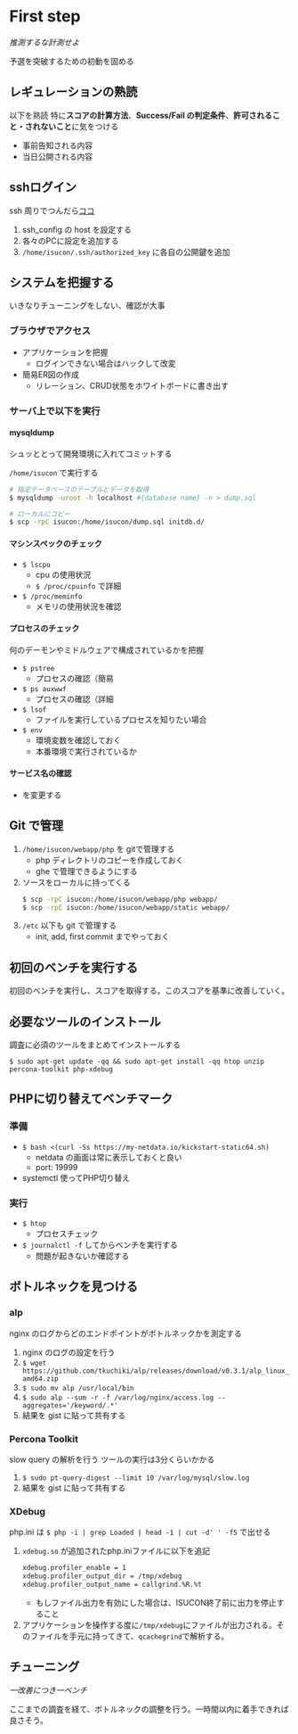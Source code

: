 # First step

*推測するな計測せよ*

予選を突破するための初動を固める

## レギュレーションの熟読

以下を熟読
特に**スコアの計算方法**、**Success/Fail の判定条件**、**許可されること・されないこと**に気をつける

- 事前告知される内容
- 当日公開される内容

## sshログイン

ssh 周りでつんだら[ココ](http://iwamocchan11.hatenadiary.jp/entry/2015/10/25/124048)

1. ssh_config の host を設定する
1. 各々のPCに設定を追加する
1. `/home/isucon/.ssh/authorized_key` に各自の公開鍵を追加

## システムを把握する

いきなりチューニングをしない、確認が大事

### ブラウザでアクセス

- アプリケーションを把握
  - ログインできない場合はハックして改変
- 簡易ER図の作成
  - リレーション、CRUD状態をホワイトボードに書き出す

### サーバ上で以下を実行

#### mysqldump

シュッととって開発環境に入れてコミットする

`/home/isucon` で実行する

```sh
# 指定データベースのテーブルとデータを取得
$ mysqldump -uroot -h localhost #{database name} -n > dump.sql

# ローカルにコピー
$ scp -rpC isucon:/home/isucon/dump.sql initdb.d/
```

#### マシンスペックのチェック

- `$ lscpu`
  - cpu の使用状況
  - `$ /proc/cpuinfo` で詳細
- `$ /proc/meminfo`
  - メモリの使用状況を確認

#### プロセスのチェック

何のデーモンやミドルウェアで構成されているかを把握

- `$ pstree`
  - プロセスの確認（簡易
- `$ ps auxwwf`
  - プロセスの確認（詳細
- `$ lsof`
  - ファイルを実行しているプロセスを知りたい場合
- `$ env`
  - 環境変数を確認しておく
  - 本番環境で実行されているか

#### サービス名の確認

- [<app-name>](https://github.com/hypermkt/ISUCON7/blob/master/scripts/restart.sh)を変更する

## Git で管理

1. `/home/isucon/webapp/php` を gitで管理する
    - php ディレクトリのコピーを作成しておく
    - ghe で管理できるようにする
1. ソースをローカルに持ってくる
    ```sh
    $ scp -rpC isucon:/home/isucon/webapp/php webapp/
    $ scp -rpC isucon:/home/isucon/webapp/static webapp/
    ```
1. `/etc` 以下も git で管理する
    - init, add, first commit までやっておく

## 初回のベンチを実行する

初回のベンチを実行し、スコアを取得する。このスコアを基準に改善していく。

## 必要なツールのインストール

調査に必須のツールをまとめてインストールする

`$ sudo apt-get update -qq && sudo apt-get install -qq htop unzip percona-toolkit php-xdebug`

## PHPに切り替えてベンチマーク

### 準備

- `$ bash <(curl -Ss https://my-netdata.io/kickstart-static64.sh)`
  - netdata の画面は常に表示しておくと良い
  - port: 19999
- systemctl 使ってPHP切り替え

### 実行

- `$ htop`
  - プロセスチェック
- `$ journalctl -f` してからベンチを実行する
  - 問題が起きないか確認する

## ボトルネックを見つける

### alp

nginx のログからどのエンドポイントがボトルネックかを測定する

1. nginx のログの設定を行う
1. `$ wget https://github.com/tkuchiki/alp/releases/download/v0.3.1/alp_linux_amd64.zip`
1. `$ sudo mv alp /usr/local/bin`
1. `$ sudo alp --sum -r -f /var/log/nginx/access.log --aggregates='/keyword/.*'`
1. 結果を gist に貼って共有する

### Percona Toolkit

slow query の解析を行う
ツールの実行は3分くらいかかる

1. `$ sudo pt-query-digest --limit 10 /var/log/mysql/slow.log`
1. 結果を gist に貼って共有する

### XDebug

php.ini は `$ php -i | grep Loaded | head -1 | cut -d' ' -f5` で出せる

1. `xdebug.so` が追加されたphp.iniファイルに以下を追記
    ```sh
    xdebug.profiler_enable = 1
    xdebug.profiler_output_dir = /tmp/xdebug
    xdebug.profiler_output_name = callgrind.%R.%t
    ```
    - もしファイル出力を有効にした場合は、ISUCON終了前に出力を停止すること
1. アプリケーションを操作する度に`/tmp/xdebug`にファイルが出力される。そのファイルを手元に持ってきて、`qcachegrind`で解析する。

## チューニング

*一改善につき一ベンチ*

ここまでの調査を経て、ボトルネックの調整を行う。一時間以内に着手できれば良さそう。
